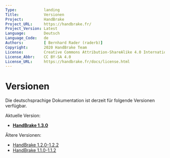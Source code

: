 ```yaml
---
Type:            landing
Title:           Versionen
Project:         HandBrake
Project_URL:     https://handbrake.fr/
Project_Version: Latest
Language:        Deutsch
Language_Code:   de 
Authors:         [ Bernhard Rader (raderb)]
Copyright:       2020 HandBrake Team
License:         Creative Commons Attribution-ShareAlike 4.0 International
License_Abbr:    CC BY-SA 4.0
License_URL:     https://handbrake.fr/docs/license.html
---
```


Versionen
========

Die deutschsprachige Dokumentation ist derzeit für folgende Versionen verfügbar.

Aktuelle Version:

- **[HandBrake 1.3.0](1.3.0/)**

Ältere Versionen:

- [HandBrake 1.2.0-1.2.2](1.2.0/)
- [HandBrake 1.1.0-1.1.2](1.1.0/)
